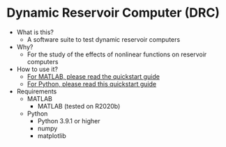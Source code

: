 # Dynamic Reservoir Computer (DRC)

* What is this?
    * A software suite to test dynamic reservoir computers
* Why?
    * For the study of the effects of nonlinear functions on reservoir computers
* How to use it?
    * [For MATLAB, please read the quickstart guide](MATLAB/docs/quickstart.md)
    * [For Python, please read this quickstart guide](Python/docs/quickstart.md)
* Requirements
    * MATLAB
        * MATLAB (tested on R2020b)
    * Python
        * Python 3.9.1 or higher
        * numpy
        * matplotlib